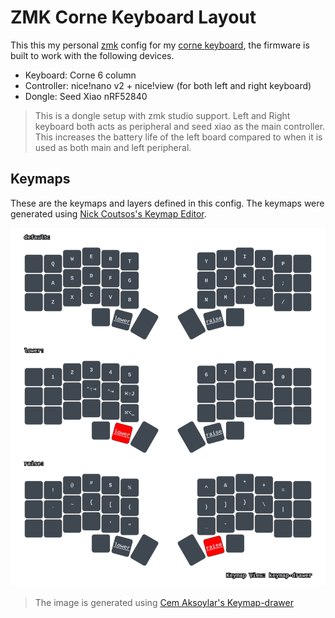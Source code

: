 # ZMK Corne Keyboard Layout

This this my personal [zmk](https://github.com/zmkfirmware/zmk) config for my [corne keyboard](https://github.com/foostan/crkbd), the firmware is built to work with the following devices.

- Keyboard: Corne 6 column
- Controller: nice!nano v2 + nice!view (for both left and right keyboard)
- Dongle: Seed Xiao nRF52840

> This is a dongle setup with zmk studio support. Left and Right keyboard both acts as peripheral and seed xiao as the main controller. This increases the battery life of the left board compared to when it is used as both main and left peripheral.

## Keymaps

These are the keymaps and layers defined in this config.
The keymaps were generated using [Nick Coutsos's Keymap Editor](https://nickcoutsos.github.io/keymap-editor/).

![keymaps](https://github.com/DarrenVictoriano/zmk-config/blob/master/images/corne.svg)

> The image is generated using [Cem Aksoylar's Keymap-drawer](https://github.com/caksoylar/keymap-drawer)
